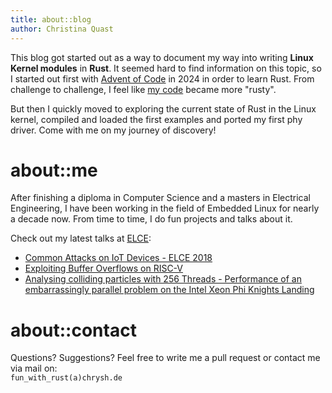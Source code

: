 ```yaml
---
title: about::blog
author: Christina Quast
---
```


This blog got started out as a way to document my way into writing **Linux Kernel
modules** in **Rust**. It seemed hard to find information on this topic, so I
started out first with [Advent of Code](https://adventofcode.com/2024/) in 2024
in order to learn Rust. From challenge to challenge, I feel like [my
code](https://github.com/chrysh/Advent-of-Code-2023) became more "rusty".

But then I quickly moved to exploring the current state of Rust in the Linux
kernel, compiled and loaded the first examples and ported my first phy driver.
Come with me on my journey of discovery!

# about::me
After finishing a diploma in Computer Science and a masters in Electrical
Engineering, I have been working in the field of Embedded Linux for nearly a
decade now. From time to time, I do fun projects and talks about it.

Check out my latest talks at [ELCE](https://www.embeddedlinuxconference.com/):

* [Common Attacks on IoT Devices - ELCE 2018](https://www.youtube.com/watch?v=vKZVbX-hNyE)
* [Exploiting Buffer Overflows on RISC-V](https://www.youtube.com/watch?v=uBhaw49qooE)
* [Analysing colliding particles with 256 Threads - Performance of an embarrassingly
parallel problem on the Intel Xeon Phi Knights Landing](https://media.ccc.de/v/EBEZQG)


# about::contact

Questions? Suggestions? Feel free to write me a pull request or contact me via mail on:  
`fun_with_rust(a)chrysh.de`
